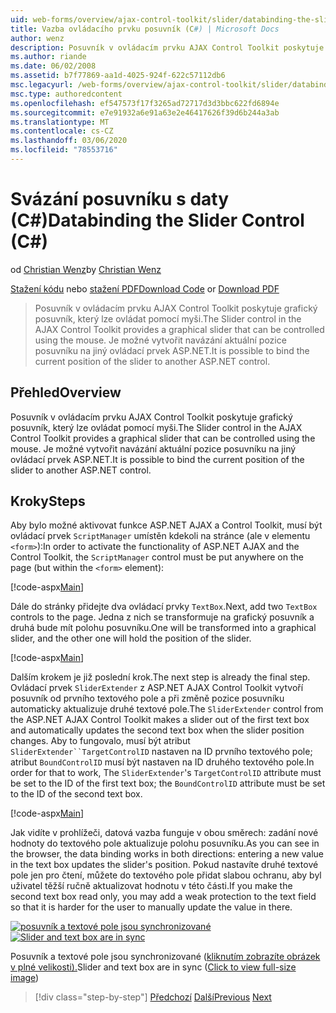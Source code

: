 ```yaml
---
uid: web-forms/overview/ajax-control-toolkit/slider/databinding-the-slider-control-cs
title: Vazba ovládacího prvku posuvník (C#) | Microsoft Docs
author: wenz
description: Posuvník v ovládacím prvku AJAX Control Toolkit poskytuje grafický posuvník, který lze ovládat pomocí myši. Je možné vytvořit vazby aktuální Positio...
ms.author: riande
ms.date: 06/02/2008
ms.assetid: b7f77869-aa1d-4025-924f-622c57112db6
msc.legacyurl: /web-forms/overview/ajax-control-toolkit/slider/databinding-the-slider-control-cs
msc.type: authoredcontent
ms.openlocfilehash: ef547573f17f3265ad72717d3d3bbc622fd6894e
ms.sourcegitcommit: e7e91932a6e91a63e2e46417626f39d6b244a3ab
ms.translationtype: MT
ms.contentlocale: cs-CZ
ms.lasthandoff: 03/06/2020
ms.locfileid: "78553716"
---
```

# <a name="databinding-the-slider-control-c"></a><span data-ttu-id="e0a6a-104">Svázání posuvníku s daty (C#)</span><span class="sxs-lookup"><span data-stu-id="e0a6a-104">Databinding the Slider Control (C#)</span></span>

<span data-ttu-id="e0a6a-105">od [Christian Wenz](https://github.com/wenz)</span><span class="sxs-lookup"><span data-stu-id="e0a6a-105">by [Christian Wenz](https://github.com/wenz)</span></span>

<span data-ttu-id="e0a6a-106">[Stažení kódu](https://download.microsoft.com/download/9/3/f/93f8daea-bebd-4821-833b-95205389c7d0/Slider0.cs.zip) nebo [stažení PDF](https://download.microsoft.com/download/2/d/c/2dc10e34-6983-41d4-9c08-f78f5387d32b/slider0CS.pdf)</span><span class="sxs-lookup"><span data-stu-id="e0a6a-106">[Download Code](https://download.microsoft.com/download/9/3/f/93f8daea-bebd-4821-833b-95205389c7d0/Slider0.cs.zip) or [Download PDF](https://download.microsoft.com/download/2/d/c/2dc10e34-6983-41d4-9c08-f78f5387d32b/slider0CS.pdf)</span></span>

> <span data-ttu-id="e0a6a-107">Posuvník v ovládacím prvku AJAX Control Toolkit poskytuje grafický posuvník, který lze ovládat pomocí myši.</span><span class="sxs-lookup"><span data-stu-id="e0a6a-107">The Slider control in the AJAX Control Toolkit provides a graphical slider that can be controlled using the mouse.</span></span> <span data-ttu-id="e0a6a-108">Je možné vytvořit navázání aktuální pozice posuvníku na jiný ovládací prvek ASP.NET.</span><span class="sxs-lookup"><span data-stu-id="e0a6a-108">It is possible to bind the current position of the slider to another ASP.NET control.</span></span>

## <a name="overview"></a><span data-ttu-id="e0a6a-109">Přehled</span><span class="sxs-lookup"><span data-stu-id="e0a6a-109">Overview</span></span>

<span data-ttu-id="e0a6a-110">Posuvník v ovládacím prvku AJAX Control Toolkit poskytuje grafický posuvník, který lze ovládat pomocí myši.</span><span class="sxs-lookup"><span data-stu-id="e0a6a-110">The Slider control in the AJAX Control Toolkit provides a graphical slider that can be controlled using the mouse.</span></span> <span data-ttu-id="e0a6a-111">Je možné vytvořit navázání aktuální pozice posuvníku na jiný ovládací prvek ASP.NET.</span><span class="sxs-lookup"><span data-stu-id="e0a6a-111">It is possible to bind the current position of the slider to another ASP.NET control.</span></span>

## <a name="steps"></a><span data-ttu-id="e0a6a-112">Kroky</span><span class="sxs-lookup"><span data-stu-id="e0a6a-112">Steps</span></span>

<span data-ttu-id="e0a6a-113">Aby bylo možné aktivovat funkce ASP.NET AJAX a Control Toolkit, musí být ovládací prvek `ScriptManager` umístěn kdekoli na stránce (ale v elementu `<form>`):</span><span class="sxs-lookup"><span data-stu-id="e0a6a-113">In order to activate the functionality of ASP.NET AJAX and the Control Toolkit, the `ScriptManager` control must be put anywhere on the page (but within the `<form>` element):</span></span>

[!code-aspx[Main](databinding-the-slider-control-cs/samples/sample1.aspx)]

<span data-ttu-id="e0a6a-114">Dále do stránky přidejte dva ovládací prvky `TextBox`.</span><span class="sxs-lookup"><span data-stu-id="e0a6a-114">Next, add two `TextBox` controls to the page.</span></span> <span data-ttu-id="e0a6a-115">Jedna z nich se transformuje na grafický posuvník a druhá bude mít polohu posuvníku.</span><span class="sxs-lookup"><span data-stu-id="e0a6a-115">One will be transformed into a graphical slider, and the other one will hold the position of the slider.</span></span>

[!code-aspx[Main](databinding-the-slider-control-cs/samples/sample2.aspx)]

<span data-ttu-id="e0a6a-116">Dalším krokem je již poslední krok.</span><span class="sxs-lookup"><span data-stu-id="e0a6a-116">The next step is already the final step.</span></span> <span data-ttu-id="e0a6a-117">Ovládací prvek `SliderExtender` z ASP.NET AJAX Control Toolkit vytvoří posuvník od prvního textového pole a při změně pozice posuvníku automaticky aktualizuje druhé textové pole.</span><span class="sxs-lookup"><span data-stu-id="e0a6a-117">The `SliderExtender` control from the ASP.NET AJAX Control Toolkit makes a slider out of the first text box and automatically updates the second text box when the slider position changes.</span></span> <span data-ttu-id="e0a6a-118">Aby to fungovalo, musí být atribut `SliderExtender``TargetControlID` nastaven na ID prvního textového pole; atribut `BoundControlID` musí být nastaven na ID druhého textového pole.</span><span class="sxs-lookup"><span data-stu-id="e0a6a-118">In order for that to work, The `SliderExtender`'s `TargetControlID` attribute must be set to the ID of the first text box; the `BoundControlID` attribute must be set to the ID of the second text box.</span></span>

[!code-aspx[Main](databinding-the-slider-control-cs/samples/sample3.aspx)]

<span data-ttu-id="e0a6a-119">Jak vidíte v prohlížeči, datová vazba funguje v obou směrech: zadání nové hodnoty do textového pole aktualizuje polohu posuvníku.</span><span class="sxs-lookup"><span data-stu-id="e0a6a-119">As you can see in the browser, the data binding works in both directions: entering a new value in the text box updates the slider's position.</span></span> <span data-ttu-id="e0a6a-120">Pokud nastavíte druhé textové pole jen pro čtení, můžete do textového pole přidat slabou ochranu, aby byl uživatel těžší ručně aktualizovat hodnotu v této části.</span><span class="sxs-lookup"><span data-stu-id="e0a6a-120">If you make the second text box read only, you may add a weak protection to the text field so that it is harder for the user to manually update the value in there.</span></span>

<span data-ttu-id="e0a6a-121">[![posuvník a textové pole jsou synchronizované](databinding-the-slider-control-cs/_static/image2.png)](databinding-the-slider-control-cs/_static/image1.png)</span><span class="sxs-lookup"><span data-stu-id="e0a6a-121">[![Slider and text box are in sync](databinding-the-slider-control-cs/_static/image2.png)](databinding-the-slider-control-cs/_static/image1.png)</span></span>

<span data-ttu-id="e0a6a-122">Posuvník a textové pole jsou synchronizované ([kliknutím zobrazíte obrázek v plné velikosti).](databinding-the-slider-control-cs/_static/image3.png)</span><span class="sxs-lookup"><span data-stu-id="e0a6a-122">Slider and text box are in sync ([Click to view full-size image](databinding-the-slider-control-cs/_static/image3.png))</span></span>

> [!div class="step-by-step"]
> <span data-ttu-id="e0a6a-123">[Předchozí](using-the-slider-control-with-auto-postback-cs.md)
> [Další](using-the-slider-control-with-auto-postback-vb.md)</span><span class="sxs-lookup"><span data-stu-id="e0a6a-123">[Previous](using-the-slider-control-with-auto-postback-cs.md)
[Next](using-the-slider-control-with-auto-postback-vb.md)</span></span>
